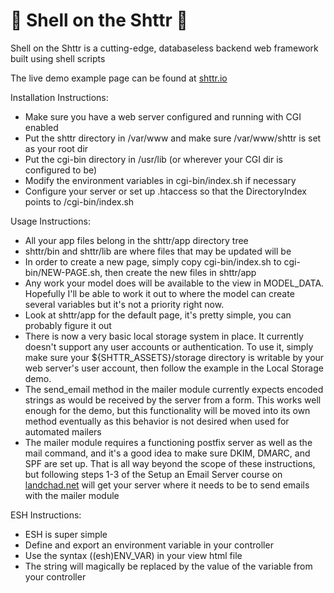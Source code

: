 # :toilet: Shell on the Shttr :toilet:

Shell on the Shttr is a cutting-edge, databaseless backend web framework built using shell scripts

The live demo example page can be found at [shttr.io](https://shttr.io)

Installation Instructions:
- Make sure you have a web server configured and running with CGI enabled
- Put the shttr directory in /var/www and make sure /var/www/shttr is set as your root dir
- Put the cgi-bin directory in /usr/lib (or wherever your CGI dir is configured to be)
- Modify the environment variables in cgi-bin/index.sh if necessary
- Configure your server or set up .htaccess so that the DirectoryIndex points to /cgi-bin/index.sh

Usage Instructions:
- All your app files belong in the shttr/app directory tree
- shttr/bin and shttr/lib are where files that may be updated will be
- In order to create a new page, simply copy cgi-bin/index.sh to cgi-bin/NEW-PAGE.sh, then create the new files in shttr/app
- Any work your model does will be available to the view in MODEL_DATA. Hopefully I'll be able to work it out to where the model can create several variables but it's not a priority right now.
- Look at shttr/app for the default page, it's pretty simple, you can probably figure it out
- There is now a very basic local storage system in place. It currently doesn't support any user accounts or authentication. To use it, simply make sure your ${SHTTR_ASSETS}/storage directory is writable by your web server's user account, then follow the example in the Local Storage demo.
- The send_email method in the mailer module currently expects encoded strings as would be received by the server from a form. This works well enough for the demo, but this functionality will be moved into its own method eventually as this behavior is not desired when used for automated mailers
- The mailer module requires a functioning postfix server as well as the mail command, and it's a good idea to make sure DKIM, DMARC, and SPF are set up. That is all way beyond the scope of these instructions, but following steps 1-3 of the Setup an Email Server course on [landchad.net](https://landchad.net) will get your server where it needs to be to send emails with the mailer module

ESH Instructions:
- ESH is super simple
- Define and export an environment variable in your controller
- Use the syntax ((esh)ENV_VAR) in your view html file
- The string will magically be replaced by the value of the variable from your controller
